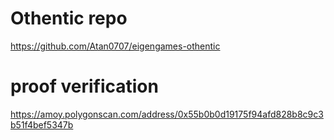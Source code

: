 # Othentic repo
https://github.com/Atan0707/eigengames-othentic

# proof verification
https://amoy.polygonscan.com/address/0x55b0b0d19175f94afd828b8c9c3b51f4bef5347b
